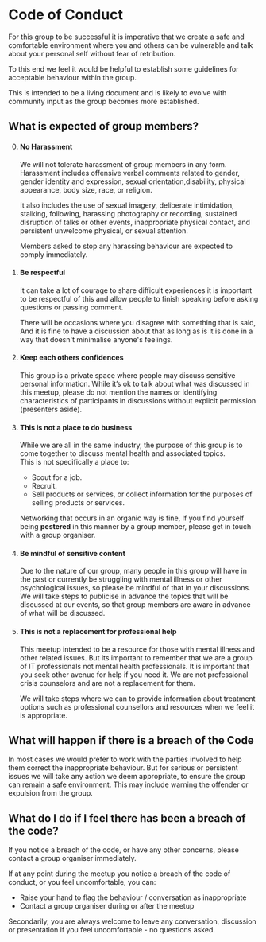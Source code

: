 # Code of Conduct

For this group to be successful it is imperative that we create a safe 
and comfortable environment where you and others can be vulnerable and 
talk about your personal self without fear of retribution.                                                               
                                                           
To this end we feel it would be helpful to establish some guidelines for 
acceptable behaviour within the group.

This is intended to be a living document and is likely to evolve with 
community input as the group becomes more established.

## What is expected of group members?

0. #### No Harassment

   We will not tolerate harassment of group members in any form.  
   Harassment includes offensive verbal comments related to gender, 
   gender identity and expression, sexual orientation,disability, physical 
   appearance, body size, race, or religion.   
   
   It also includes the use of sexual imagery, deliberate intimidation, 
   stalking, following, harassing photography or recording, sustained 
   disruption of talks or other events, inappropriate physical contact, 
   and persistent unwelcome physical, or sexual attention.   
   
   Members asked to stop any harassing behaviour are expected to comply
   immediately.  

1. #### Be respectful

   It can take a lot of courage to share difficult experiences it is 
   important to be respectful of this and allow people to finish speaking 
   before asking questions or passing comment. 
  
   There will be occasions where you disagree with something that is said, 
   And it is fine to have a discussion about that as long as is it is done 
   in a way that doesn't minimalise anyone's feelings. 

2. #### Keep each others confidences

   This group is a private space where people may discuss sensitive 
   personal information. 
   While it’s ok to talk about what was discussed in this meetup, please 
   do not mention the names or identifying characteristics of participants 
   in discussions without explicit permission (presenters aside).

3. #### This is not a place to do business

   While we are all in the same industry, the purpose of this group is 
   to come together to discuss mental health and associated topics.   
   This is not specifically a place to:

   - Scout for a job.
   - Recruit.
   - Sell products or services, or collect information for the 
   purposes of selling products or services.
   
   Networking that occurs in an organic way is fine, If you find 
   yourself being **pestered** in this manner by a group member, please 
   get in touch with a group organiser.  

4. #### Be mindful of sensitive content

   Due to the nature of our group, many people in this group will have 
   in the past or currently be struggling with mental illness or other 
   psychological issues, so please be mindful of that in your 
   discussions.  
   We will take steps to publicise in advance the topics that will be 
   discussed at our events, so that group members are aware in advance 
   of what will be discussed.

5. #### This is not a replacement for professional help
   This meetup intended to be a resource for those with mental illness and 
   other related issues. 
   But its important to remember that we are a group of IT professionals 
   not mental health professionals.
   It is important that you seek other avenue for help if you need it. 
   We are not professional crisis counselors and are not a replacement for 
   them.
   
   We will take steps where we can to provide information about treatment 
   options such as professional counsellors and resources when we feel it 
   is appropriate.

## What will happen if there is a breach of the Code

In most cases we would prefer to work with the parties involved to help 
them correct the inappropriate behaviour.
But for serious or persistent issues we will take any action we deem 
appropriate, to ensure the group can remain a safe environment.
This may include warning the offender or expulsion from the group.   


## What do I do if I feel there has been a breach of the code?

If you notice a breach of the code, or have any other concerns, please 
contact a group organiser immediately.  

If at any point during the meetup you notice a breach of the code of 
conduct, or you feel uncomfortable, you can:
- Raise your hand to flag the behaviour / conversation as inappropriate
- Contact a group organiser during or after the meetup

Secondarily, you are always welcome to leave any conversation, discussion 
or presentation if you feel uncomfortable - no questions asked.
